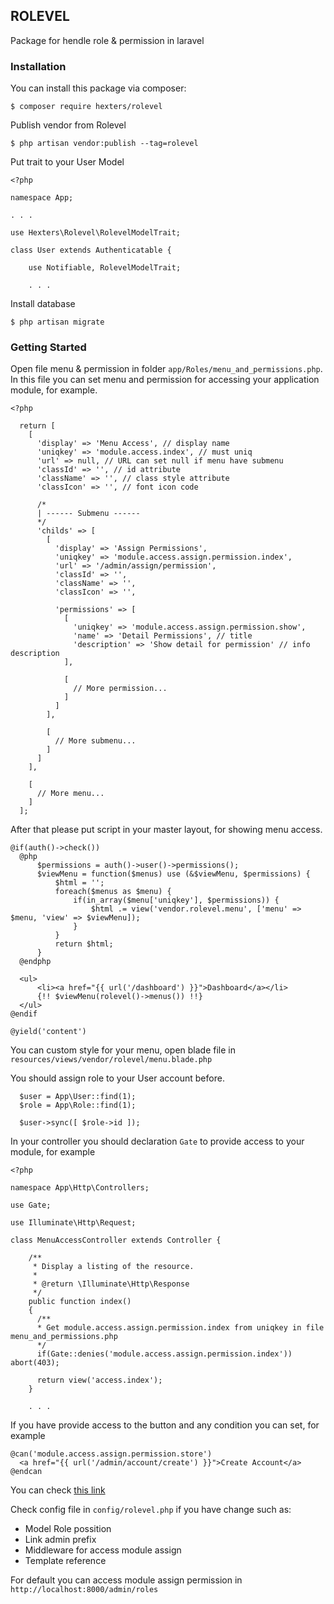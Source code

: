 ## ROLEVEL

Package for hendle role & permission in laravel

### Installation

You can install this package via composer:
```
$ composer require hexters/rolevel
```

Publish vendor from Rolevel
```
$ php artisan vendor:publish --tag=rolevel
```

Put trait to your User Model
```
<?php

namespace App;

. . .

use Hexters\Rolevel\RolevelModelTrait;

class User extends Authenticatable {

    use Notifiable, RolevelModelTrait;

    . . .
```

Install database
```
$ php artisan migrate
```

### Getting Started

Open file menu & permission in folder `app/Roles/menu_and_permissions.php`. In this file you can set menu and permission for accessing your application module, for example.
```
<?php

  return [
    [
      'display' => 'Menu Access', // display name
      'uniqkey' => 'module.access.index', // must uniq
      'url' => null, // URL can set null if menu have submenu
      'classId' => '', // id attribute
      'className' => '', // class style attribute
      'classIcon' => '', // font icon code

      /*
      | ------ Submenu ------
      */
      'childs' => [
        [
          'display' => 'Assign Permissions',
          'uniqkey' => 'module.access.assign.permission.index',
          'url' => '/admin/assign/permission',
          'classId' => '',
          'className' => '',
          'classIcon' => '',

          'permissions' => [
            [
              'uniqkey' => 'module.access.assign.permission.show',
              'name' => 'Detail Permissions', // title
              'description' => 'Show detail for permission' // info description
            ],

            [
              // More permission...
            ]
          ]
        ],

        [
          // More submenu...
        ]
      ]
    ],

    [
      // More menu...
    ]
  ];
```
After that please put script in your master layout, for showing menu access.

```
@if(auth()->check())
  @php
      $permissions = auth()->user()->permissions();
      $viewMenu = function($menus) use (&$viewMenu, $permissions) {
          $html = '';
          foreach($menus as $menu) {
              if(in_array($menu['uniqkey'], $permissions)) {
                  $html .= view('vendor.rolevel.menu', ['menu' => $menu, 'view' => $viewMenu]);
              }
          }
          return $html;
      }
  @endphp

  <ul>
      <li><a href="{{ url('/dashboard') }}">Dashboard</a></li>
      {!! $viewMenu(rolevel()->menus()) !!}
  </ul>
@endif

@yield('content')
```
You can custom style for your menu, open blade file in `resources/views/vendor/rolevel/menu.blade.php`

You should assign role to your User account before.
```
  $user = App\User::find(1);
  $role = App\Role::find(1);

  $user->sync([ $role->id ]);
```

In your controller you should declaration `Gate` to provide access to your module, for example
```
<?php

namespace App\Http\Controllers;

use Gate;

use Illuminate\Http\Request;

class MenuAccessController extends Controller {

    /**
     * Display a listing of the resource.
     *
     * @return \Illuminate\Http\Response
     */
    public function index()
    {
      /**
      * Get module.access.assign.permission.index from uniqkey in file menu_and_permissions.php
      */
      if(Gate::denies('module.access.assign.permission.index')) abort(403);

      return view('access.index');
    }

    . . .
```
If you have provide access to the button and any condition you can set, for example
```
@can('module.access.assign.permission.store')
  <a href="{{ url('/admin/account/create') }}">Create Account</a>
@endcan
```
You can check [this link](https://laravel.com/docs/5.8/authorization#via-blade-templates) 

Check config file in `config/rolevel.php` if you have change such as:
  * Model Role possition
  * Link admin prefix
  * Middleware for access module assign
  * Template reference

For default you can access module assign permission in `http://localhost:8000/admin/roles`
